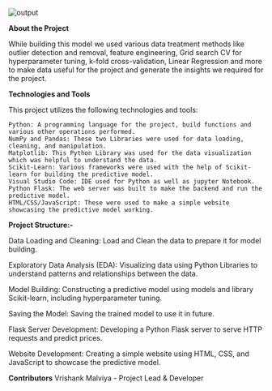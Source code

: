 ![output](https://github.com/vrishankmalviya/Bengaluru-Real-Estate-Price-Pridiction/assets/138039755/f132f377-c66e-49a3-a452-c82c0a6ebdfb)



**About the Project**

While building this model we used various data treatment methods like outlier detection and removal, feature engineering, Grid search CV for hyperparameter tuning, k-fold cross-validation, Linear Regression and more to make data useful for the project and generate the insights we required for the project.


**Technologies and Tools**

This project utilizes the following technologies and tools:

	Python: A programming language for the project, build functions and various other operations performed.
	NumPy and Pandas: These two Libraries were used for data loading, cleaning, and manipulation.
	Matplotlib: This Python Library was used for the data visualization which was helpful to understand the data. 
	Scikit-Learn: Various frameworks were used with the help of Scikit-learn for building the predictive model.
	Visual Studio Code: IDE used for Python as well as jupyter Notebook.
	Python Flask: The web server was built to make the backend and run the predictive model.
	HTML/CSS/JavaScript: These were used to make a simple website showcasing the predictive model working.



**Project Structure:-**

Data Loading and Cleaning: Load and Clean the data to prepare it for model building.

Exploratory Data Analysis (EDA): Visualizing data using Python Libraries to understand patterns and relationships between the data.

Model Building: Constructing a predictive model using models and library Scikit-learn, including hyperparameter tuning.

Saving the Model: Saving the trained model to use it in future.

Flask Server Development: Developing a Python Flask server to serve HTTP requests and predict prices.

Website Development: Creating a simple website using HTML, CSS, and JavaScript to showcase the predictive model.
  




**Contributors**
Vrishank Malviya - Project Lead & Developer
